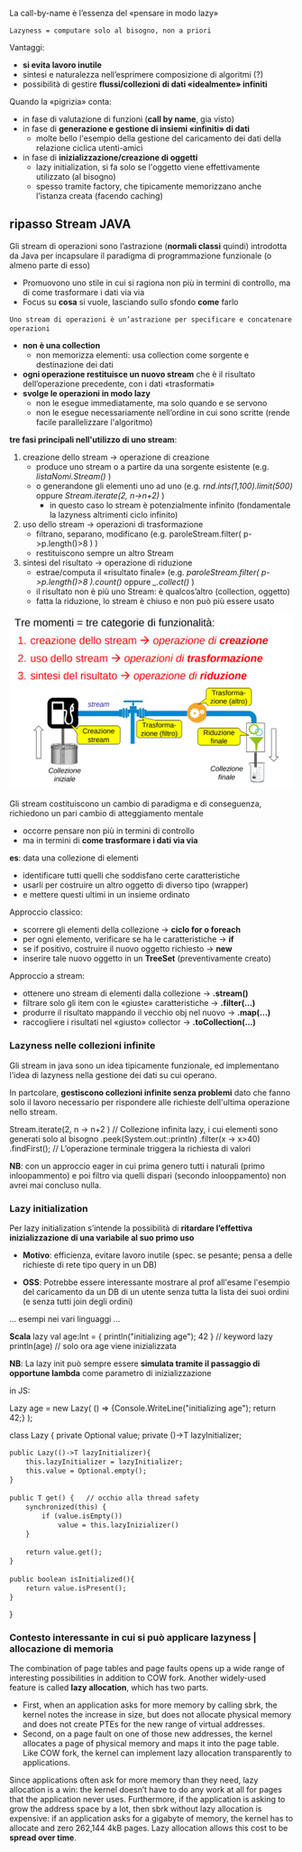 La call-by-name è l’essenza del «pensare in modo lazy»

    Lazyness = computare solo al bisogno, non a priori

Vantaggi:
- **si evita lavoro inutile**
- sintesi e naturalezza nell’esprimere composizione di algoritmi (?)
- possibilità di gestire **flussi/collezioni di dati «idealmente» infiniti**

Quando la «pigrizia» conta:
- in fase di valutazione di funzioni (**call by name**, gia visto)
- in fase di **generazione e gestione di insiemi «infiniti» di dati**
    - molte bello l'esempio della gestione del caricamento dei dati della relazione ciclica utenti-amici
- in fase di **inizializzazione/creazione di oggetti**
    - lazy initialization, si fa solo se l'oggetto viene effettivamente utilizzato (al bisogno)
    - spesso tramite factory, che tipicamente memorizzano anche l’istanza creata (facendo caching)





## ripasso Stream JAVA
Gli stream di operazioni sono l’astrazione (**normali classi** quindi) introdotta da Java per incapsulare il paradigma di programmazione funzionale (o almeno parte di esso)
- Promuovono uno stile in cui si ragiona non più in termini di controllo, ma di come trasformare i dati via via
- Focus su **cosa** si vuole, lasciando sullo sfondo **come** farlo

```
Uno stream di operazioni è un’astrazione per specificare e concatenare operazioni
```
- **non è una collection**
    - non memorizza elementi: usa collection come sorgente e destinazione dei dati 
- **ogni operazione restituisce un nuovo stream** che è il risultato dell’operazione precedente, con i dati «trasformati»
- **svolge le operazioni in modo lazy**
    - non le esegue immediatamente, ma solo quando e se servono
    - non le esegue necessariamente nell’ordine in cui sono scritte (rende facile parallelizzare l'algoritmo)

**tre fasi principali nell'utilizzo di uno stream**:
1. creazione dello stream -> operazione di creazione
    - produce uno stream o a partire da una sorgente esistente (e.g. *listaNomi.Stream()* )
    - o generandone gli elementi uno ad uno (e.g. *rnd.ints(1,100).limit(500)* oppure *Stream.iterate(2, n->n+2)* )
        - in questo caso lo stream è potenzialmente infinito (fondamentale la lazyness altrimenti ciclo infinito)
2. uso dello stream       -> operazioni di trasformazione
    - filtrano, separano, modificano (e.g. paroleStream.filter( p->p.length()>8 ) )
    - restituiscono sempre un altro Stream<Qualcosa>
3. sintesi del risultato  -> operazione di riduzione
    - estrae/computa il «risultato finale» (e.g. *paroleStream.filter( p->p.length()>8 ).count()* oppure *_.collect()* )
    - il risultato non è più uno Stream: è qualcos’altro (collection, oggetto)
    - fatta la riduzione, lo stream è chiuso e non può più essere usato

![alt text](immagini/stream_java.png)


Gli stream costituiscono un cambio di paradigma e di conseguenza, richiedono un pari cambio di atteggiamento mentale
- occorre pensare non più in termini di controllo
- ma in termini di **come trasformare i dati via via**

**es**: data una collezione di elementi
- identificare tutti quelli che soddisfano certe caratteristiche
- usarli per costruire un altro oggetto di diverso tipo (wrapper)
- e mettere questi ultimi in un insieme ordinato

Approccio classico:
- scorrere gli elementi della collezione                    -> **ciclo for o foreach**
- per ogni elemento, verificare se ha le caratteristiche    -> **if**
- se if positivo, costruire il nuovo oggetto richiesto      -> **new**
- inserire tale nuovo oggetto in un **TreeSet** (preventivamente creato)

Approccio a stream:
- ottenere uno stream di elementi dalla collezione          -> **.stream()**
- filtrare solo gli item con le «giuste» caratteristiche    -> **.filter(…)**
- produrre il risultato mappando il vecchio obj nel nuovo   -> **.map(…)**
- raccogliere i risultati nel «giusto» collector            -> **.toCollection(…)**









### Lazyness nelle collezioni infinite
Gli stream in java sono un idea tipicamente funzionale, ed implementano l'idea di lazyness nella gestione dei dati su cui operano.

In partcolare, **gestiscono collezioni infinite senza problemi** dato che fanno solo il lavoro necessario per rispondere alle richieste dell'ultima operazione nello stream.

Stream.iterate(2, n -> n+2 )       // Collezione infinita lazy, i cui elementi sono generati solo al bisogno
      .peek(System.out::println)
      .filter(x -> x>40)           
      .findFirst();                // L’operazione terminale triggera la richiesta di valori


**NB**: con un approccio eager in cui prima genero tutti i naturali (primo inloopammento) e poi filtro via quelli dispari (secondo inlooppamento) non avrei mai concluso nulla.




### Lazy initialization
Per lazy initialization s’intende la possibilità di **ritardare l’effettiva inizializzazione di una variabile al suo primo uso**
- **Motivo**: efficienza, evitare lavoro inutile (spec. se pesante; pensa a delle richieste di rete tipo query in un DB)

- **OSS**: Potrebbe essere interessante mostrare al prof all'esame l'esempio del caricamento da un DB di un utente senza tutta la lista dei suoi ordini (e senza tutti join degli ordini)

... esempi nei vari linguaggi ...

**Scala**
lazy val age:Int = { println("initializing age"); 42 }  // keyword lazy
println(age)                                            // solo ora age viene inizializzata

**NB**:
La lazy init può sempre essere **simulata tramite il passaggio di opportune lambda** come parametro di inizializzazione

in JS: 

Lazy<int> age = new Lazy<int>( () => {Console.WriteLine("initializing age"); return 42;} );

class Lazy<T> {
    private Optional<T> value;
    private ()->T lazyInitializer;
    
    public Lazy(()->T lazyInitializer){
        this.lazyInitializer = lazyInitializer;
        this.value = Optional.empty();
    }

    public T get() {   // occhio alla thread safety
        synchronized(this) { 
            if (value.isEmpty())
                value = this.lazyInizializer()
        }

        return value.get();
    }

    public boolean isInitialized(){
        return value.isPresent();
    }
} 








### Contesto interessante in cui si può applicare lazyness | allocazione di memoria
The combination of page tables and page faults opens up a wide range of interesting possibilities in addition to COW fork. Another widely-used feature is called **lazy allocation**, which has two parts.

- First, when an application asks for more memory by calling sbrk, the kernel notes the increase in size, but does not allocate physical memory and does not create PTEs for the new range of virtual addresses.
- Second, on a page fault on one of those new addresses, the kernel allocates a page of physical memory and maps it into the page table. Like COW fork, the kernel can implement lazy allocation transparently to applications.

Since applications often ask for more memory than they need, lazy allocation is a win: the kernel doesn’t have to do any work at all for pages that the application never uses. Furthermore, if the application is asking to grow the address space by a lot, then sbrk without lazy allocation is expensive: if an application asks for a gigabyte of memory, the kernel has to allocate and zero 262,144 4kB pages. Lazy allocation allows this cost to be **spread over time**. 
